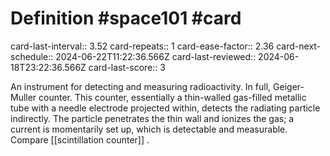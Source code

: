 # Definition #space101 #card
card-last-interval:: 3.52
card-repeats:: 1
card-ease-factor:: 2.36
card-next-schedule:: 2024-06-22T11:22:36.566Z
card-last-reviewed:: 2024-06-18T23:22:36.566Z
card-last-score:: 3

An instrument for detecting and measuring radioactivity. In full,
Geiger-Muller counter. This counter, essentially a thin-walled
gas-filled metallic tube with a needle electrode projected within,
detects the radiating particle indirectly. The particle penetrates the
thin wall and ionizes the gas; a current is momentarily set up, which is
detectable and measurable. Compare [[scintillation counter]] .